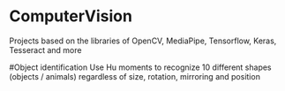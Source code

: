 # ComputerVision
Projects based on the libraries of OpenCV, MediaPipe, Tensorflow, Keras, Tesseract and more

#Object identification
Use Hu moments to recognize 10 different shapes (objects / animals) regardless of size, rotation, mirroring and position
